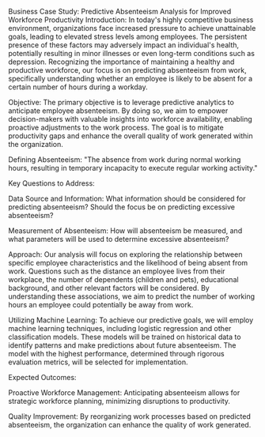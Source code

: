 Business Case Study: Predictive Absenteeism Analysis for Improved Workforce Productivity
Introduction: In today's highly competitive business environment, organizations face increased pressure to achieve unattainable goals, leading to elevated stress levels among employees. The persistent presence of these factors may adversely impact an individual's health, potentially resulting in minor illnesses or even long-term conditions such as depression. Recognizing the importance of maintaining a healthy and productive workforce, our focus is on predicting absenteeism from work, specifically understanding whether an employee is likely to be absent for a certain number of hours during a workday.

Objective: The primary objective is to leverage predictive analytics to anticipate employee absenteeism. By doing so, we aim to empower decision-makers with valuable insights into workforce availability, enabling proactive adjustments to the work process. The goal is to mitigate productivity gaps and enhance the overall quality of work generated within the organization.

Defining Absenteeism: "The absence from work during normal working hours, resulting in temporary incapacity to execute regular working activity."

Key Questions to Address:

Data Source and Information: What information should be considered for predicting absenteeism? Should the focus be on predicting excessive absenteeism?

Measurement of Absenteeism: How will absenteeism be measured, and what parameters will be used to determine excessive absenteeism?

Approach: Our analysis will focus on exploring the relationship between specific employee characteristics and the likelihood of being absent from work. Questions such as the distance an employee lives from their workplace, the number of dependents (children and pets), educational background, and other relevant factors will be considered. By understanding these associations, we aim to predict the number of working hours an employee could potentially be away from work.

Utilizing Machine Learning: To achieve our predictive goals, we will employ machine learning techniques, including logistic regression and other classification models. These models will be trained on historical data to identify patterns and make predictions about future absenteeism. The model with the highest performance, determined through rigorous evaluation metrics, will be selected for implementation.

Expected Outcomes:

Proactive Workforce Management: Anticipating absenteeism allows for strategic workforce planning, minimizing disruptions to productivity.

Quality Improvement: By reorganizing work processes based on predicted absenteeism, the organization can enhance the quality of work generated.
